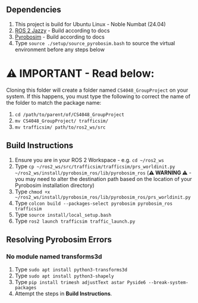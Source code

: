 ## Dependencies
1. This project is build for Ubuntu Linux - Noble Numbat (24.04)
2. [ROS 2 Jazzy](https://docs.ros.org/en/jazzy/Installation/Ubuntu-Install-Debs.html) - Build according to docs
3. [Pyrobosim](https://docs.ros.org/en/jazzy/Installation/Ubuntu-Install-Debs.html) - Build according to docs
  1. Type `source ./setup/source_pyrobosim.bash` to source the virtual environment before any steps below

# :warning: IMPORTANT - Read below:
Cloning this folder will create a folder named `CS4048_GroupProject` on your system. If this happens, you must type the following to correct the name of the folder to match the package name:
1. `cd /path/to/parent/of/CS4048_GroupProject`
2. `mv CS4048_GroupProject/ trafficsim/`
3. `mv trafficsim/ path/to/ros2_ws/src`

## Build Instructions
1. Ensure you are in your ROS 2 Workspace - e.g. `cd ~/ros2_ws`
2. Type `cp ~/ros2_ws/src/trafficsim/trafficsim/prs_worldinit.py ~/ros2_ws/install/pyrobosim_ros/lib/pyrobosim_ros` (**:warning: WARNING :warning:** - you may need to alter the destination path based on the location of your Pyrobosim installation directory)
3. Type `chmod +x ~/ros2_ws/install/pyrobosim_ros/lib/pyrobosim_ros/prs_worldinit.py`
3. Type `colcon build --packages-select pyrobosim pyrobosim_ros trafficsim`
4. Type `source install/local_setup.bash`
5. Type `ros2 launch trafficsim traffic_launch.py`

## Resolving Pyrobosim Errors
### No module named transforms3d
1. Type `sudo apt install python3-transforms3d`
2. Type `sudo apt install python3-shapely`
3. Type `pip install trimesh adjustText astar Pyside6 --break-system-packages`
4. Attempt the steps in **Build Instructions**.